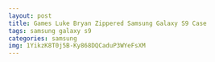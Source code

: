 ```yaml
---
layout: post
title: Games Luke Bryan Zippered Samsung Galaxy S9 Case
tags: samsung galaxy s9
categories: samsung
img: 1YikzK8T0j5B-Ky868DQCaduP3WYeFsXM
---
```

